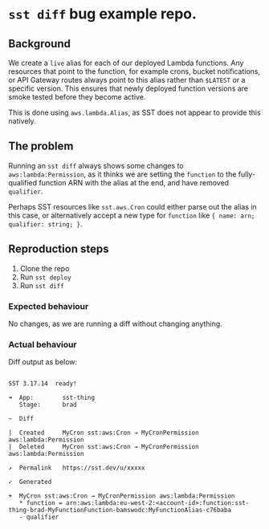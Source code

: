 # `sst diff` bug example repo.

## Background

We create a `live` alias for each of our deployed Lambda functions.
Any resources that point to the function, for example crons, bucket notifications, or API Gateway routes always point to this alias rather than `$LATEST` or a specific version.
This ensures that newly deployed function versions are smoke tested before they become active.

This is done using `aws.lambda.Alias`, as SST does not appear to provide this natively.

## The problem

Running an `sst diff` always shows some changes to `aws:lambda:Permission`, as it thinks we are setting the `function` to the fully-qualified function ARN with the alias at the end, and have removed `qualifier`.

Perhaps SST resources like `sst.aws.Cron` could either parse out the alias in this case, or alternatively accept a new type for `function` like `{ name: arn; qualifier: string; }`.

## Reproduction steps

1. Clone the repo
2. Run `sst deploy`
3. Run `sst diff`

### Expected behaviour

No changes, as we are running a diff without changing anything.

### Actual behaviour

Diff output as below:

```

SST 3.17.14  ready!

➜  App:        sst-thing
   Stage:      brad

~  Diff

|  Created     MyCron sst:aws:Cron → MyCronPermission aws:lambda:Permission
|  Deleted     MyCron sst:aws:Cron → MyCronPermission aws:lambda:Permission

↗  Permalink   https://sst.dev/u/xxxxx

✓  Generated

+  MyCron sst:aws:Cron → MyCronPermission aws:lambda:Permission
   * function = arn:aws:lambda:eu-west-2:<account-id>:function:sst-thing-brad-MyFunctionFunction-bamswodc:MyFunctionAlias-c76baba
   - qualifier
```
